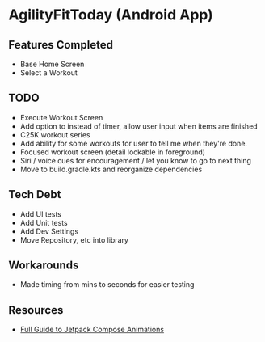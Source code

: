 # AgilityFitToday (Android App)

## Features Completed

* Base Home Screen
* Select a Workout

## TODO

* Execute Workout Screen
* Add option to instead of timer, allow user input when items are finished
* C25K workout series
* Add ability for some workouts for user to tell me when they're done.
* Focused workout screen (detail lockable in foreground)
* Siri / voice cues for encouragement / let you know to go to next thing
* Move to build.gradle.kts and reorganize dependencies

## Tech Debt

* Add UI tests
* Add Unit tests
* Add Dev Settings
* Move Repository, etc into library

## Workarounds

* Made timing from mins to seconds for easier testing

## Resources

* [Full Guide to Jetpack Compose Animations](https://www.youtube.com/watch?v=6ZZDPILtYlA)